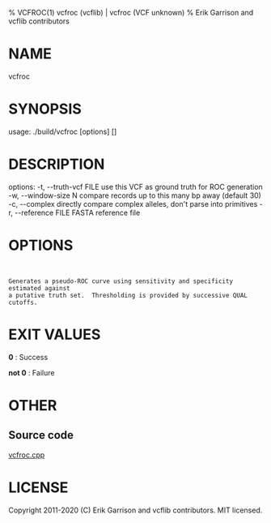 % VCFROC(1) vcfroc (vcflib) | vcfroc (VCF unknown)
% Erik Garrison and vcflib contributors

# NAME

vcfroc

# SYNOPSIS

usage: ./build/vcfroc [options] [<vcf file>]

# DESCRIPTION

options: -t, --truth-vcf FILE use this VCF as ground truth for ROC generation -w, --window-size N compare records up to this many bp away (default 30) -c, --complex directly compare complex alleles, don't parse into primitives -r, --reference FILE FASTA reference file



# OPTIONS

```


Generates a pseudo-ROC curve using sensitivity and specificity estimated against
a putative truth set.  Thresholding is provided by successive QUAL cutoffs.

```





# EXIT VALUES

**0**
: Success

**not 0**
: Failure

# OTHER

## Source code

[vcfroc.cpp](https://github.com/vcflib/vcflib/blob/master/src/vcfroc.cpp)

# LICENSE

Copyright 2011-2020 (C) Erik Garrison and vcflib contributors. MIT licensed.

<!--
  Created with ./scripts/bin2md.rb scripts/bin2md-template.erb
-->
